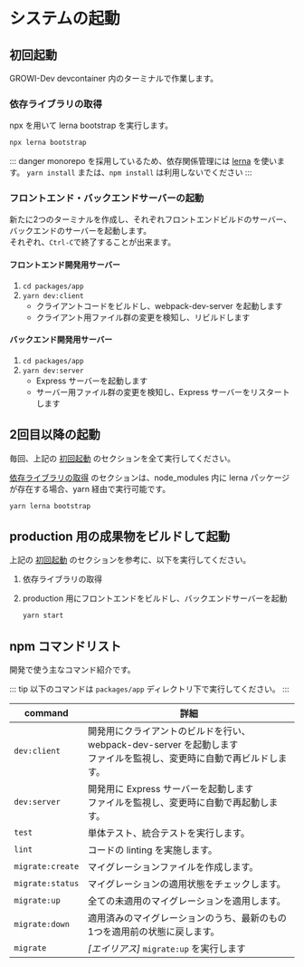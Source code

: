 # システムの起動

## 初回起動

GROWI-Dev devcontainer 内のターミナルで作業します。

### 依存ライブラリの取得

npx を用いて lerna bootstrap を実行します。

``` bash
npx lerna bootstrap
```

::: danger
monorepo を採用しているため、依存関係管理には [lerna](https://lerna.js.org/) を使います。
`yarn install` または、`npm install` は利用しないでください
:::


### フロントエンド・バックエンドサーバーの起動

新たに2つのターミナルを作成し、それぞれフロントエンドビルドのサーバー、バックエンドのサーバーを起動します。  
それぞれ、`Ctrl-C`で終了することが出来ます。

#### フロントエンド開発用サーバー

1. `cd packages/app`
1. `yarn dev:client`
   - クライアントコードをビルドし、webpack-dev-server を起動します
   - クライアント用ファイル群の変更を検知し、リビルドします

#### バックエンド開発用サーバー

1. `cd packages/app`
1. `yarn dev:server`
   - Express サーバーを起動します
   - サーバー用ファイル群の変更を検知し、Express サーバーをリスタートします


## 2回目以降の起動

毎回、上記の [初回起動](#初回起動) のセクションを全て実行してください。

[依存ライブラリの取得](#依存ライブラリの取得) のセクションは、node_modules 内に lerna パッケージが存在する場合、yarn 経由で実行可能です。

``` bash
yarn lerna bootstrap
```

## production 用の成果物をビルドして起動

上記の [初回起動](#初回起動) のセクションを参考に、以下を実行してください。

1. 依存ライブラリの取得
1. production 用にフロントエンドをビルドし、バックエンドサーバーを起動

    ```bash
    yarn start
    ```

## npm コマンドリスト

開発で使う主なコマンド紹介です。

::: tip
以下のコマンドは `packages/app` ディレクトリ下で実行してください。
:::

|command|詳細|
|--|--|
|`dev:client`|開発用にクライアントのビルドを行い、webpack-dev-server を起動します<br>ファイルを監視し、変更時に自動で再ビルドします。|
|`dev:server`|開発用に Express サーバーを起動します<br>ファイルを監視し、変更時に自動で再起動します。|
|`test`|単体テスト、統合テストを実行します。|
|`lint`|コードの linting を実施します。|
|`migrate:create`|マイグレーションファイルを作成します。|
|`migrate:status`|マイグレーションの適用状態をチェックします。|
|`migrate:up`|全ての未適用のマイグレーションを適用します。|
|`migrate:down`|適用済みのマイグレーションのうち、最新のもの1つを適用前の状態に戻します。|
|`migrate`|*[エイリアス]* `migrate:up` を実行します|
